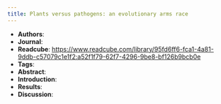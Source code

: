 ```yaml
---
title: Plants versus pathogens: an evolutionary arms race
---
```


- **Authors**:
- **Journal**:
- **Readcube**: https://www.readcube.com/library/95fd6ff6-fca1-4a81-9ddb-c57079c1e1f2:a52f1f79-62f7-4296-9be8-bf126b9bcb0e
- **Tags**:
- **Abstract**:
- **Introduction**:
- **Results**:
- **Discussion**: